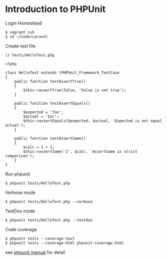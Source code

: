 # Introduction to PHPUnit 

Login Homestead

```
$ vagrant ssh
$ cd ~/Code/Laravel
```

Create test file

```
// tests/HelloTest.php

<?php

class HelloTest extends \PHPUnit_Framework_TestCase
{
    public function testAssertTrue()
    {
        $this->assertTrue(false, 'False is not true');
    }

    public function testAssertEquals()
    {
        $expected = 'foo';
        $actual = 'bar';
        $this->assertEquals($expected, $actual, 'Expected is not equal actual');
    }

    public function testAssertSame()
    {
        $calc = 1 + 1;
        $this->assertSame('2', $calc, 'AssertSame is strict comparison');
    }
}
```

Run phpunit

```
$ phpunit tests/HelloTest.php
```

Verbose mode

```
$ phpunit tests/HelloTest.php --verbose
```

TestDox mode

```
$ phpunit tests/HelloTest.php --testdox
```

Code coverage

```
$ phpunit tests --coverage-text
$ phpunit tests --coverage-html phpunit-coverage.html
```

see [phpunit manual](https://phpunit.de/manual/current/en/code-coverage-analysis.html) for detail
